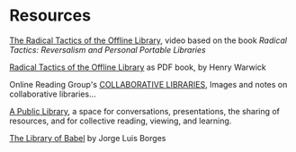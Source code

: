 # Resources

[The Radical Tactics of the Offline Library](https://vimeo.com/95351775), video based on the book *Radical Tactics: Reversalism and Personal Portable Libraries*

[Radical Tactics of the Offline Library](http://networkcultures.org/blog/publication/no-07-radical-tactics-of-the-offline-library-henry-warwick/) as PDF book, by Henry Warwick

Online Reading Group's [COLLABORATIVE LIBRARIES](http://consortium.github.io/Collaborative-Libraries/collaborative-libraries.html),
Images and notes on collaborative libraries…

[A Public Library](http://www.apubliclibrary.org/), a space for conversations, presentations, the sharing of resources, and for collective reading, viewing, and learning.

[The Library of Babel](https://archive.org/details/TheLibraryOfBabel) by Jorge Luis Borges
